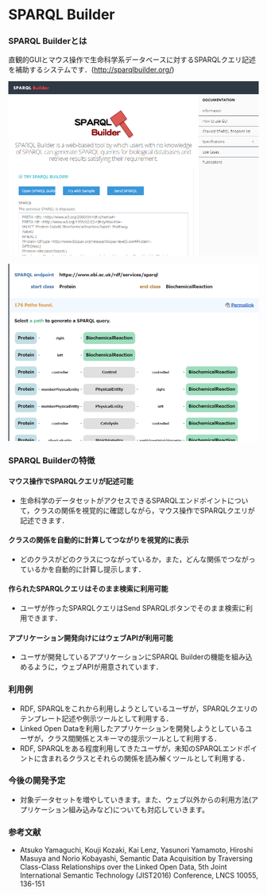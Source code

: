 # SPARQL Builder
### SPARQL Builderとは

直観的GUIとマウス操作で生命科学系データベースに対するSPARQLクエリ記述を補助するシステムです．(http://sparqlbuilder.org/)

![Fig-1](https://raw.githubusercontent.com/dbcls/website/master/services/images/sparqlbuilder01_20180530.png)

![Fig-2](https://raw.githubusercontent.com/dbcls/website/master/services/images/sparqlbuilder02_20180530.png)  

### SPARQL Builderの特徴

#### マウス操作でSPARQLクエリが記述可能

* 生命科学のデータセットがアクセスできるSPARQLエンドポイントについて，クラスの関係を視覚的に確認しながら，マウス操作でSPARQLクエリが記述できます．

#### クラスの関係を自動的に計算してつながりを視覚的に表示

* どのクラスがどのクラスにつながっているか，また，どんな関係でつながっているかを自動的に計算し提示します．

#### 作られたSPARQLクエリはそのまま検索に利用可能

* ユーザが作ったSPARQLクエリはSend SPARQLボタンでそのまま検索に利用できます．

#### アプリケーション開発向けにはウェブAPIが利用可能

* ユーザが開発しているアプリケーションにSPARQL Builderの機能を組み込めるように，ウェブAPIが用意されています．

### 利用例

* RDF, SPARQLをこれから利用しようとしているユーザが，SPARQLクエリのテンプレート記述や例示ツールとして利用する．
* Linked Open Dataを利用したアプリケーションを開発しようとしているユーザが，クラス間関係とスキーマの提示ツールとして利用する．
* RDF, SPARQLをある程度利用してきたユーザが，未知のSPARQLエンドポイントに含まれるクラスとそれらの関係を読み解くツールとして利用する．

### 今後の開発予定

* 対象データセットを増やしていきます。また、ウェブ以外からの利用方法(アプリケーション組み込みなど)についても対応していきます。

### 参考文献

* Atsuko Yamaguchi, Kouji Kozaki, Kai Lenz, Yasunori Yamamoto, Hiroshi Masuya and Norio Kobayashi, Semantic Data Acquisition by Traversing Class-Class Relationships over the Linked Open Data, 5th Joint International Semantic Technology (JIST2016) Conference, LNCS 10055, 136-151